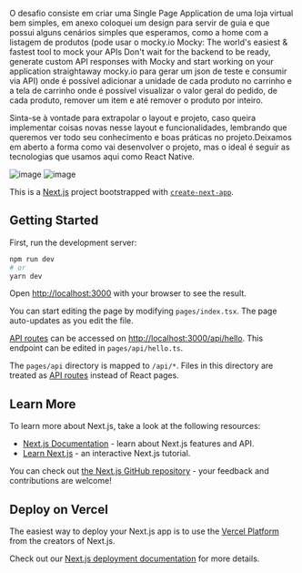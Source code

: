 O desafio consiste em criar uma Single Page Application de uma loja virtual bem simples, em anexo coloquei um design para servir de guia e que possui alguns cenários simples que esperamos, como a home com a listagem de produtos (pode usar o mocky.io
Mocky: The world's easiest & fastest tool to mock your APIs
Don't wait for the backend to be ready, generate custom API responses with Mocky and start working on your application straightaway
mocky.io
 para gerar um json de teste e consumir via API) onde é possível adicionar a unidade de cada produto no carrinho e a tela de carrinho onde é possível visualizar o valor geral do pedido, de cada produto, remover um item e até remover o produto por inteiro. 

Sinta-se à vontade para extrapolar o layout e projeto, caso queira implementar coisas novas nesse layout e funcionalidades, lembrando que queremos ver todo seu conhecimento e boas práticas no projeto.Deixamos em aberto a forma como vai desenvolver o projeto, mas o ideal é seguir as tecnologias que usamos aqui como React Native.

![image](https://github.com/Faelst/au-test-web/assets/22012801/f9d64170-a134-4e1c-9c8e-76069e37134b)
![image](https://github.com/Faelst/au-test-web/assets/22012801/3e59f6e9-ddde-4757-a9d6-a85e20e84075)

This is a [Next.js](https://nextjs.org/) project bootstrapped with [`create-next-app`](https://github.com/vercel/next.js/tree/canary/packages/create-next-app).

## Getting Started

First, run the development server:

```bash
npm run dev
# or
yarn dev
```

Open [http://localhost:3000](http://localhost:3000) with your browser to see the result.

You can start editing the page by modifying `pages/index.tsx`. The page auto-updates as you edit the file.

[API routes](https://nextjs.org/docs/api-routes/introduction) can be accessed on [http://localhost:3000/api/hello](http://localhost:3000/api/hello). This endpoint can be edited in `pages/api/hello.ts`.

The `pages/api` directory is mapped to `/api/*`. Files in this directory are treated as [API routes](https://nextjs.org/docs/api-routes/introduction) instead of React pages.

## Learn More

To learn more about Next.js, take a look at the following resources:

- [Next.js Documentation](https://nextjs.org/docs) - learn about Next.js features and API.
- [Learn Next.js](https://nextjs.org/learn) - an interactive Next.js tutorial.

You can check out [the Next.js GitHub repository](https://github.com/vercel/next.js/) - your feedback and contributions are welcome!

## Deploy on Vercel

The easiest way to deploy your Next.js app is to use the [Vercel Platform](https://vercel.com/new?utm_medium=default-template&filter=next.js&utm_source=create-next-app&utm_campaign=create-next-app-readme) from the creators of Next.js.

Check out our [Next.js deployment documentation](https://nextjs.org/docs/deployment) for more details.
